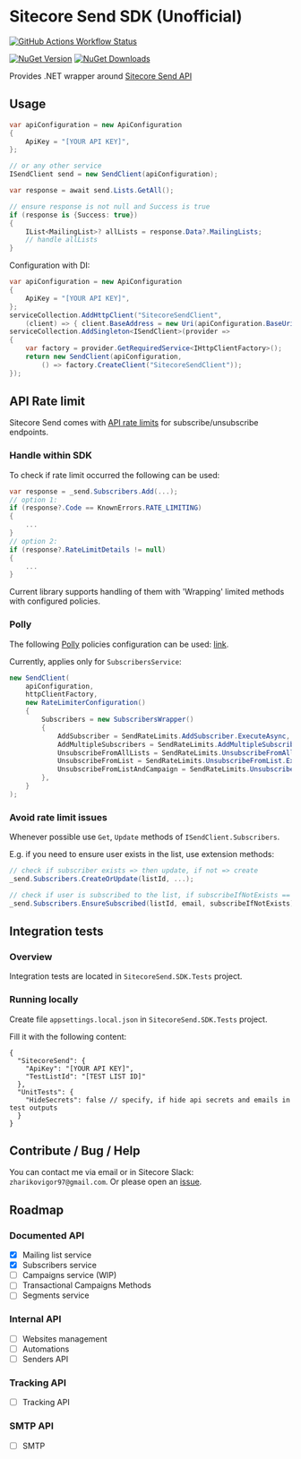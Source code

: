 ﻿# Sitecore Send SDK (Unofficial)
[![GitHub Actions Workflow Status](https://img.shields.io/github/actions/workflow/status/izharikov/SitecoreSend/dotnet.yml)](https://github.com/izharikov/SitecoreSend/actions/workflows/dotnet.yml)

[![NuGet Version](https://img.shields.io/nuget/v/SitecoreSend.SDK)](https://www.nuget.org/packages/SitecoreSend.SDK)
[![NuGet Downloads](https://img.shields.io/nuget/dt/SitecoreSend.SDK)](https://www.nuget.org/packages/SitecoreSend.SDK)

Provides .NET wrapper around [Sitecore Send API](https://doc.sitecore.com/send/en/developers/api-documentation/index-en.html)

## Usage

```csharp
var apiConfiguration = new ApiConfiguration
{
    ApiKey = "[YOUR API KEY]",
};

// or any other service
ISendClient send = new SendClient(apiConfiguration);

var response = await send.Lists.GetAll();

// ensure response is not null and Success is true
if (response is {Success: true})
{
    IList<MailingList>? allLists = response.Data?.MailingLists;
    // handle allLists
}
```

Configuration with DI:

```csharp
var apiConfiguration = new ApiConfiguration
{
    ApiKey = "[YOUR API KEY]",
};
serviceCollection.AddHttpClient("SitecoreSendClient",
    (client) => { client.BaseAddress = new Uri(apiConfiguration.BaseUri); });
serviceCollection.AddSingleton<ISendClient>(provider =>
{
    var factory = provider.GetRequiredService<IHttpClientFactory>();
    return new SendClient(apiConfiguration,
        () => factory.CreateClient("SitecoreSendClient"));
});
```

## API Rate limit
Sitecore Send comes with [API rate limits](https://doc.sitecore.com/send/en/developers/api-documentation/api-rate-limiting.html) for subscribe/unsubscribe endpoints.

### Handle within SDK
To check if rate limit occurred the following can be used:
```csharp
var response = _send.Subscribers.Add(...);
// option 1:
if (response?.Code == KnownErrors.RATE_LIMITING) 
{
    ...
}
// option 2:
if (response?.RateLimitDetails != null)
{
    ...
}
```

Current library supports handling of them with 'Wrapping' limited methods with configured policies.

### Polly
The following [Polly](https://github.com/App-vNext/Polly) policies configuration can be used: [link](./SitecoreSend.SDK.Tests/Limiter/SendRateLimiterPolicy.cs).

Currently, applies only for `SubscribersService`:
```csharp
new SendClient(
    apiConfiguration,
    httpClientFactory, 
    new RateLimiterConfiguration()
    {
        Subscribers = new SubscribersWrapper()
        {
            AddSubscriber = SendRateLimits.AddSubscriber.ExecuteAsync,
            AddMultipleSubscribers = SendRateLimits.AddMultipleSubscribers.ExecuteAsync,
            UnsubscribeFromAllLists = SendRateLimits.UnsubscribeFromAllLists.ExecuteAsync,
            UnsubscribeFromList = SendRateLimits.UnsubscribeFromList.ExecuteAsync,
            UnsubscribeFromListAndCampaign = SendRateLimits.UnsubscribeFromListAndCampaign.ExecuteAsync,
        },
    }
);
```
### Avoid rate limit issues
Whenever possible use `Get`, `Update` methods of `ISendClient.Subscribers`.

E.g. if you need to ensure user exists in the list, use extension methods:

```csharp
// check if subscriber exists => then update, if not => create
_send.Subscribers.CreateOrUpdate(listId, ...);

// check if user is subscribed to the list, if subscribeIfNotExists == true => subscribe to list
_send.Subscribers.EnsureSubscribed(listId, email, subscribeIfNotExists);
```

## Integration tests
### Overview
Integration tests are located in `SitecoreSend.SDK.Tests` project.

### Running locally
Create file `appsettings.local.json` in `SitecoreSend.SDK.Tests` project.

Fill it with the following content:
```json5
{
  "SitecoreSend": {
    "ApiKey": "[YOUR API KEY]",
    "TestListId": "[TEST LIST ID]"
  },
  "UnitTests": {
    "HideSecrets": false // specify, if hide api secrets and emails in test outputs 
  }
}
```

## Contribute / Bug / Help
You can contact me via email or in Sitecore Slack: `zharikovigor97@gmail.com`. Or please open an [issue](https://github.com/izharikov/SitecoreSend/issues/new).

## Roadmap
### Documented API
- [x] Mailing list service
- [x] Subscribers service
- [ ] Campaigns service (WIP)
- [ ] Transactional Campaigns Methods
- [ ] Segments service

### Internal API
- [ ] Websites management
- [ ] Automations
- [ ] Senders API

### Tracking API
- [ ] Tracking API

### SMTP API
- [ ] SMTP
